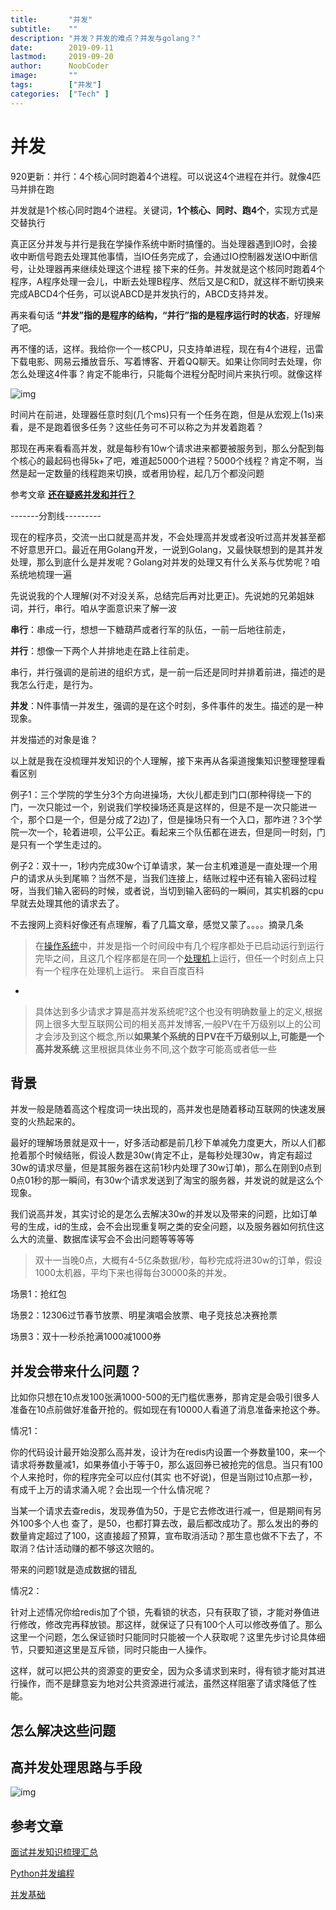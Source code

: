 ```yaml
---
title:       "并发"
subtitle:    ""
description: "并发？并发的难点？并发与golang？"
date:        2019-09-11
lastmod:     2019-09-20
author:      NoobCoder
image:       ""
tags:        ["并发"]
categories:  ["Tech" ]
---
```


# 并发

920更新：并行：4个核心同时跑着4个进程。可以说这4个进程在并行。就像4匹马并排在跑

并发就是1个核心同时跑4个进程。关键词，**1个核心、同时、跑4个**，实现方式是交替执行

真正区分并发与并行是我在学操作系统中断时搞懂的。当处理器遇到IO时，会接收中断信号跑去处理其他事情，当IO任务完成了，会通过IO控制器发送IO中断信号，让处理器再来继续处理这个进程 接下来的任务。并发就是这个核同时跑着4个程序，A程序处理一会儿，中断去处理B程序、然后又是C和D，就这样不断切换来完成ABCD4个任务，可以说ABCD是并发执行的，ABCD支持并发。

再来看句话 **“并发”指的是程序的结构，“并行”指的是程序运行时的状态**，好理解了吧。

再不懂的话，这样。我给你一个一核CPU，只支持单进程，现在有4个进程，迅雷下载电影、网易云播放音乐、写着博客、开着QQ聊天。如果让你同时去处理，你怎么处理这4件事？肯定不能串行，只能每个进程分配时间片来执行呗。就像这样

![img](/img/coroutine.jpg)

时间片在前进，处理器任意时刻(几个ms)只有一个任务在跑，但是从宏观上(1s)来看，是不是跑着很多任务？这些任务可不可以称之为并发着跑着？

那现在再来看看高并发，就是每秒有10w个请求进来都要被服务到，那么分配到每个核心的最起码也得5k+了吧，难道起5000个进程？5000个线程？肯定不啊，当然是起一定数量的线程跑来切换，或者用协程，起几万个都没问题

参考文章 [**还在疑惑并发和并行？**](https://laike9m.com/blog/huan-zai-yi-huo-bing-fa-he-bing-xing,61/)

-------分割线---------

现在的程序员，交流一出口就是高并发，不会处理高并发或者没听过高并发甚至都不好意思开口。最近在用Golang开发，一说到Golang，又最快联想到的是其并发处理，那么到底什么是并发呢？Golang对并发的处理又有什么关系与优势呢？咱系统地梳理一遍

先说说我的个人理解(对不对没关系，总结完后再对比更正)。先说她的兄弟姐妹词，并行，串行。咱从字面意识来了解一波

**串行**：串成一行，想想一下糖葫芦或者行军的队伍，一前一后地往前走，

**并行**：想像一下两个人并排地走在路上往前走。

串行，并行强调的是前进的组织方式，是一前一后还是同时并排着前进，描述的是我怎么行走，是行为。

**并发**：N件事情一并发生，强调的是在这个时刻，多件事件的发生。描述的是一种现象。

并发描述的对象是谁？

以上就是我在没梳理并发知识的个人理解，接下来再从各渠道搜集知识整理整理看看区别

例子1：三个学院的学生分3个方向进操场，大伙儿都走到门口(那种得绕一下的门，一次只能过一个，别说我们学校操场还真是这样的，但是不是一次只能进一个，那个口是一个，但是分成了2边)了，但是操场只有一个入口，那咋进？3个学院一次一个，轮着进呗，公平公正。看起来三个队伍都在进去，但是同一时刻，门是只有一个学生走过的。

例子2：双十一，1秒内完成30w个订单请求，某一台主机难道是一直处理一个用户的请求从头到尾嘛？当然不是，当我们连接上，结账过程中还有输入密码过程呀，当我们输入密码的时候，或者说，当切到输入密码的一瞬间，其实机器的cpu早就去处理其他的请求去了。

不去搜网上资料好像还有点理解，看了几篇文章，感觉又蒙了。。。。摘录几条

> 在[操作系统](https://baike.baidu.com/item/操作系统)中，并发是指一个时间段中有几个程序都处于已启动运行到运行完毕之间，且这几个程序都是在同一个[处理机](https://baike.baidu.com/item/处理机)上运行，但任一个时刻点上只有一个程序在处理机上运行。   来自百度百科

-

> 具体达到多少请求才算是高并发系统呢?这个也没有明确数量上的定义,根据网上很多大型互联网公司的相关高并发博客,一般PV在千万级别以上的公司才会涉及到这个概念,所以**如果某个系统的日PV在千万级别以上,可能是一个高并发系统**.这里根据具体业务不同,这个数字可能高或者低一些

## 背景

并发一般是随着高这个程度词一块出现的，高并发也是随着移动互联网的快速发展变的火热起来的。

最好的理解场景就是双十一，好多活动都是前几秒下单减免力度更大，所以人们都抢着那个时候结账，假设人数是30w(肯定不止，是每秒处理30w，肯定有超过30w的请求尽量，但是其服务器在这前1秒内处理了30w订单)，那么在刚到0点到0点01秒的那一瞬间，有30w个请求发送到了淘宝的服务器，并发说的就是这么个现象。

我们说高并发，其实讨论的是怎么去解决30w的并发以及带来的问题，比如订单号的生成，id的生成，会不会出现重复啊之类的安全问题，以及服务器如何抗住这么大的流量、数据库读写会不会出问题等等等等

>  双十一当晚0点，大概有4-5亿条数据/秒，每秒完成将进30w的订单，假设1000太机器，平均下来也得每台30000条的并发。

场景1：抢红包

场景2：12306过节春节放票、明星演唱会放票、电子竞技总决赛抢票

场景3：双十一秒杀抢满1000减1000券

## 并发会带来什么问题？

比如你只想在10点发100张满1000-500的无门槛优惠券，那肯定是会吸引很多人准备在10点前做好准备开抢的。假如现在有10000人看道了消息准备来抢这个券。

情况1：

你的代码设计最开始没那么高并发，设计为在redis内设置一个券数量100，来一个请求将券数量减1，如果券值小于等于0，那么返回券已被抢完的信息。当只有100个人来抢时，你的程序完全可以应付(其实 也不好说)，但是当刚过10点那一秒，有成千上万的请求涌入呢？会出现一个什么情况呢？

当某一个请求去查redis，发现券值为50，于是它去修改进行减一，但是期间有另外100多个人也 查了，是50，也都打算去改，最后都改成功了。那么发出的券的数量肯定超过了100，这直接超了预算，宣布取消活动？那生意也做不下去了，不取消？估计活动赚的都不够这次赔的。

带来的问题1就是造成数据的错乱

情况2：

针对上述情况你给redis加了个锁，先看锁的状态，只有获取了锁，才能对券值进行修改，修改完再释放锁。那这样，就保证了只有100个人可以修改券值了。那么这里一个问题，怎么保证锁时只能同时只能被一个人获取呢？这里先步讨论具体细节，只要知道这里是互斥锁，同时只能由一人操作。

这样，就可以把公共的资源变的更安全，因为众多请求到来时，得有锁才能对其进行操作，而不是肆意妄为地对公共资源进行减法，虽然这样阻塞了请求降低了性能。

## 怎么解决这些问题



## 高并发处理思路与手段

![img](/img/hignConc.jpg)

## 参考文章

[面试并发知识梳理汇总](https://zhuanlan.zhihu.com/p/34614839)

[Python并发编程](https://python-online.cn/zh_CN/latest/chapters/p02.html)

[并发基础](https://blog.csdn.net/ITer_ZC/article/details/42101377)